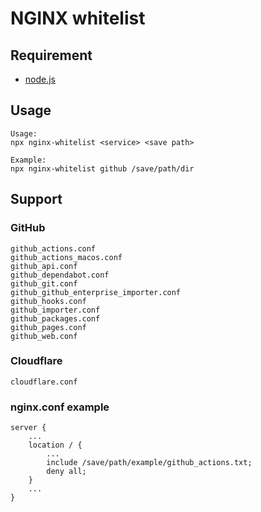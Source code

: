 # NGINX whitelist

## Requirement
- [node.js](https://nodejs.org/)

## Usage
```
Usage:
npx nginx-whitelist <service> <save path>

Example:
npx nginx-whitelist github /save/path/dir
```

## Support
### GitHub
```
github_actions.conf
github_actions_macos.conf
github_api.conf
github_dependabot.conf
github_git.conf
github_github_enterprise_importer.conf
github_hooks.conf
github_importer.conf
github_packages.conf
github_pages.conf
github_web.conf
```
### Cloudflare
```
cloudflare.conf
```


### nginx.conf example
```
server {
    ...
    location / {
        ...
        include /save/path/example/github_actions.txt;
        deny all;
    }
    ...
}
```
